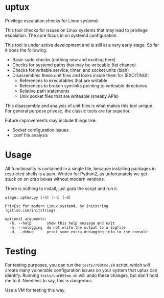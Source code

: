 # uptux
Privilege escalation checks for Linux systemd.

This tool checks for issues on Linux systems that may lead to
privilege escalation. The core focus in on systemd configuration.

This tool is under active development and is still at a very early stage. So
far it does the following:
- Basic sudo checks (nothing new and exciting here)
- Checks for systemd paths that may be writeable (fat chance)
- Checks for writable service, timer, and socket units (blah)
- Disassembles these unit files and looks inside them for (EXCITING):
    - References to executables that are writable
    - References to broken symlinks pointing to writeable directories
    - Relative path statements
    - Unix socket files that are writeable (sneaky APIs)

This disassembly and analysis of unit files is what makes this tool unique.
For general purpose privesc, the classic tools are far superior.

Future improvements may include things like:
- Socket configuration issues
- .conf file analysis

# Usage
All functionality is contained in a single file, because installing packages
in restricted shells is a pain. Written for Python2, as unfortunately we get
stuck on on crap boxes without modern versions.

There is nothing to install, just grab the script and run it.

```
usage: uptux.py [-h] [-n] [-d]

PrivEsc for modern Linux systemd, by initstring (gitlab.com/initstring)

optional arguments:
  -h, --help       show this help message and exit
  -n, --nologging  do not write the output to a logfile
  -d, --debug      print some extra debugging info to the console
```

# Testing
For testing purposes, you can run the `tests/r00tme.sh` script, which will
create many vulnerable configuration issues on your system that uptux can
identify. Running `tests/unr00tme.sh` will undo these changes, but don't hold
me to it. Needless to say, this is dangerous.

Use a VM for testing this way.

